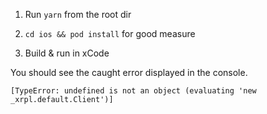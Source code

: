 1. Run `yarn` from the root dir

2. `cd ios && pod install` for good measure

3. Build & run in xCode

You should see the caught error displayed in the console.

```
[TypeError: undefined is not an object (evaluating 'new _xrpl.default.Client')]
```
